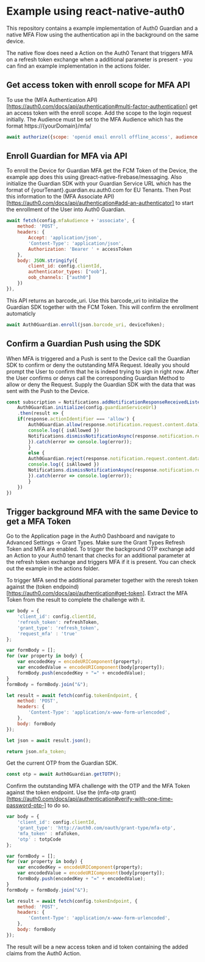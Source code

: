 # Example using react-native-auth0

This repository contains a example implementation of Auth0 Guardian and a native MFA Flow using the authentication api in the background on the same device.

The native flow does need a Action on the Auth0 Tenant that triggers MFA on a refresh token exchange when a additional parameter is present - you can find an example implementation in the actions folder.


## Get access token with enroll scope for MFA API

To use the (MFA Authentication API) [https://auth0.com/docs/api/authentication#multi-factor-authentication] get an access token with the enroll scope. Add the scope to the login request initially. The Audience must be set to the MFA Audience which has the format https://{yourDomain}/mfa/

```js
await authorize({scope: 'openid email enroll offline_access', audience : config.mfaAudience});
```

## Enroll Guardian for MFA via API

To enroll the Device for Guardian MFA get the FCM Token of the Device, the example app does this using @react-native-firebase/messaging. Also initialize the Guardian SDK with your Guardian Service URL which has the format of {yourTenant}.guardian.eu.auth0.com for EU Tenants. Then Post this information to the (MFA Associate API) [https://auth0.com/docs/api/authentication#add-an-authenticator] to start the enrollment of the User into Auth0 Guardian. 

```js
await fetch(config.mfaAudience + 'associate', {
    method: 'POST',
    headers: {
        Accept: 'application/json',
        'Content-Type': 'application/json',
        Authorization: 'Bearer ' + accessToken
    },
    body: JSON.stringify({
        client_id: config.clientId,
        authenticator_types: ["oob"],
        oob_channels: ["auth0"]
    })
}),
```

This API returns an barcode_uri. Use this barcode_uri to initialize the Guardian SDK together with the FCM Token. This will confirm the enrollment automaticly

```js
await Auth0Guardian.enroll(json.barcode_uri, deviceToken);
```

## Confirm a Guardian Push using the SDK

When MFA is triggered and a Push is sent to the Device call the Guardian SDK to confirm or deny the outstanding MFA Request. Ideally you should prompt the User to confirm that he is indeed trying to sign in right now. After the User confirms or denys call the corresponding Guardian Method to allow or deny the Request. Supply the Guardian SDK with the data that was sent with the Push to the Device.

```js
const subscription = Notifications.addNotificationResponseReceivedListener(response => {
    Auth0Guardian.initialize(config.guardianServiceUrl)
    .then(result => {
    if(response.actionIdentifier === 'allow') {
        Auth0Guardian.allow(response.notification.request.content.data).then((isAllowed) => {
        console.log({ isAllowed })
        Notifications.dismissNotificationAsync(response.notification.request.identifier);
        }).catch(error => console.log(error));
        }
        else {
        Auth0Guardian.reject(response.notification.request.content.data).then((isAllowed) => {
        console.log({ isAllowed })
        Notifications.dismissNotificationAsync(response.notification.request.identifier);
        }).catch(error => console.log(error));
        }
    })
})
```

## Trigger background MFA with the same Device to get a MFA Token

Go to the Application page in the Auth0 Dashboard and navigate to Advanced Settings -> Grant Types. Make sure the Grant Types Refresh Token and MFA are enabled. 
To trigger the background OTP exchange add an Action to your Auth0 tenant that checks for an additional parameter at the refresh token exchange and triggers MFA if it is present.
You can check out the example in the actions folder.

To trigger MFA send the additional parameter together with the reresh token against the (token endpoind) [https://auth0.com/docs/api/authentication#get-token]. Extract the MFA Token from the result to complete the challenge with it.

```js
var body = {
    'client_id': config.clientId,
    'refresh_token': refreshToken,
    'grant_type': 'refresh_token',
    'request_mfa' : 'true'
};

var formBody = [];
for (var property in body) {
    var encodedKey = encodeURIComponent(property);
    var encodedValue = encodeURIComponent(body[property]);
    formBody.push(encodedKey + "=" + encodedValue);
}
formBody = formBody.join("&");

let result = await fetch(config.tokenEndpoint, {
    method: 'POST',
    headers: {
        'Content-Type': 'application/x-www-form-urlencoded',
    },
    body: formBody
});

let json = await result.json();

return json.mfa_token;
```

Get the current OTP from the Guardian SDK.

```js
const otp = await Auth0Guardian.getTOTP();
```

Confirm the outstanding MFA challenge with the OTP and the MFA Token against the token endpoint. Use the (mfa-otp grant) [https://auth0.com/docs/api/authentication#verify-with-one-time-password-otp-] to do so.

```js
var body = {
    'client_id': config.clientId,
    'grant_type': 'http://auth0.com/oauth/grant-type/mfa-otp',
    'mfa_token' : mfaToken,
    'otp' : totpCode
};

var formBody = [];
for (var property in body) {
    var encodedKey = encodeURIComponent(property);
    var encodedValue = encodeURIComponent(body[property]);
    formBody.push(encodedKey + "=" + encodedValue);
}
formBody = formBody.join("&");

let result = await fetch(config.tokenEndpoint, {
    method: 'POST',
    headers: {
        'Content-Type': 'application/x-www-form-urlencoded',
    },
    body: formBody
});
```

The result will be a new access token and id token containing the added claims from the Auth0 Action.
